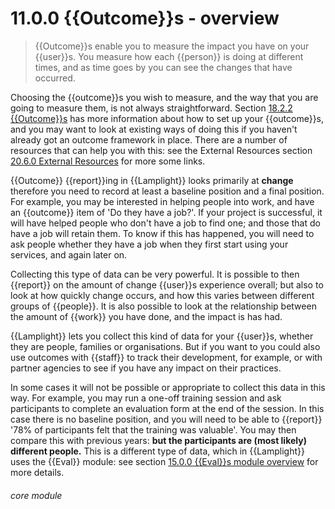# 11.0.0    {{Outcome}}s - overview

> {{Outcome}}s enable you to measure the impact you have on your {{user}}s. You measure how each {{person}} is doing at different times, and as time goes by you can see the changes that have occurred. 

Choosing the {{outcome}}s you wish to measure, and the way that you are going to measure them, is not always straightforward. Section [18.2.2  {{Outcome}}s](/help/index/v/{{version}}/p/18.2.2) has more information about how to set up your {{outcome}}s, and you may want to look at existing ways of doing this if you haven't already got an outcome framework in place. There are a number of resources that can help you with this: see the External Resources section [20.6.0  External Resources](/help/index/v/{{version}}/p/20.6.0) for more some links.

{{Outcome}} {{report}}ing in {{Lamplight}} looks primarily at **change** therefore you need to record at least a baseline position and a final position. For example, you may be interested in helping people into work, and have an {{outcome}} item of 'Do they have a job?'. If your project is successful, it will have helped people who don't have a job to find one; and those that do have a job will retain them. To know if this has happened, you will need to ask people whether they have a job when they first start using your services, and again later on. 

Collecting this type of data can be very powerful. It is possible to then {{report}} on the amount of change {{user}}s experience overall; but also to look at how quickly change occurs, and how this varies between different groups of {{people}}. It is also possible to look at the relationship between the amount of {{work}} you have done, and the impact is has had.

{{Lamplight}} lets you collect this kind of data for your {{user}}s, whether they are people, families or organisations. But if you want to you could also use outcomes with {{staff}} to track their development, for example, or with partner agencies to see if you have any impact on their practices.

In some cases it will not be possible or appropriate to collect this data in this way. For example, you may run a one-off training session and ask participants to complete an evaluation form at the end of the session. In this case there is no baseline position, and you will need to be able to {{report}} '78% of participants felt that the training was valuable'. You may then compare this with previous years: **but the participants are (most likely) different people.** This is a different type of data, which in {{Lamplight}} uses the {{Eval}} module: see section [15.0.0  {{Eval}}s module overview](/help/index/v/{{version}}/p/15.0.0) for more details. 

###### core module

